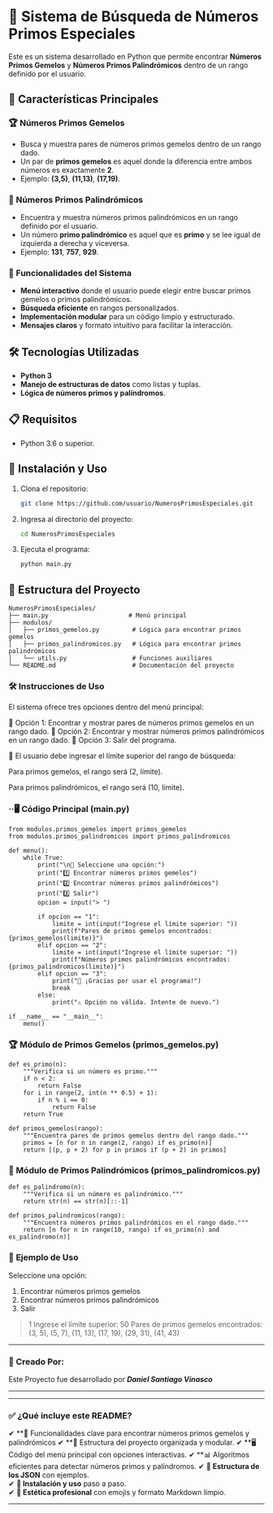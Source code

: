 # 🔢 Sistema de Búsqueda de Números Primos Especiales

Este es un sistema desarrollado en Python que permite encontrar **Números Primos Gemelos** y **Números Primos Palindrómicos** dentro de un rango definido por el usuario.

## 🌟 Características Principales

### 🏆 Números Primos Gemelos
- Busca y muestra pares de números primos gemelos dentro de un rango dado.
- Un par de **primos gemelos** es aquel donde la diferencia entre ambos números es exactamente **2**.
- Ejemplo: **(3,5)**, **(11,13)**, **(17,19)**.

### 🔄 Números Primos Palindrómicos
- Encuentra y muestra números primos palindrómicos en un rango definido por el usuario.
- Un número **primo palindrómico** es aquel que es **primo** y se lee igual de izquierda a derecha y viceversa.
- Ejemplo: **131**, **757**, **929**.

### 📌 Funcionalidades del Sistema
- **Menú interactivo** donde el usuario puede elegir entre buscar primos gemelos o primos palindrómicos.
- **Búsqueda eficiente** en rangos personalizados.
- **Implementación modular** para un código limpio y estructurado.
- **Mensajes claros** y formato intuitivo para facilitar la interacción.

## 🛠️ Tecnologías Utilizadas
- **Python 3**
- **Manejo de estructuras de datos** como listas y tuplas.
- **Lógica de números primos y palíndromos**.

## 📋 Requisitos
- Python 3.6 o superior.

## 🚀 Instalación y Uso
1. Clona el repositorio:
    ```bash
    git clone https://github.com/usuario/NumerosPrimosEspeciales.git
    ```
2. Ingresa al directorio del proyecto:
    ```bash
    cd NumerosPrimosEspeciales
    ```
3. Ejecuta el programa:
    ```bash
    python main.py
    ```

## 📁 Estructura del Proyecto
```
NumerosPrimosEspeciales/
├── main.py                      # Menú principal
├── modulos/
│   ├── primos_gemelos.py         # Lógica para encontrar primos gemelos
│   ├── primos_palindromicos.py   # Lógica para encontrar primos palindrómicos
│   └── utils.py                  # Funciones auxiliares
└── README.md                     # Documentación del proyecto
```

### 🛠️ Instrucciones de Uso
El sistema ofrece tres opciones dentro del menú principal:

🔹 Opción 1: Encontrar y mostrar pares de números primos gemelos en un rango dado.
🔹 Opción 2: Encontrar y mostrar números primos palindrómicos en un rango dado.
🔹 Opción 3: Salir del programa.

📌 El usuario debe ingresar el límite superior del rango de búsqueda:

Para primos gemelos, el rango será (2, límite).

Para primos palindrómicos, el rango será (10, límite).



### ··🖥️ Código Principal (main.py) 
```
from modulos.primos_gemelos import primos_gemelos
from modulos.primos_palindromicos import primos_palindromicos

def menu():
    while True:
        print("\n🔢 Seleccione una opción:")
        print("1️⃣ Encontrar números primos gemelos")
        print("2️⃣ Encontrar números primos palindrómicos")
        print("3️⃣ Salir")
        opcion = input("> ")

        if opcion == "1":
            limite = int(input("Ingrese el límite superior: "))
            print(f"Pares de primos gemelos encontrados: {primos_gemelos(limite)}")
        elif opcion == "2":
            limite = int(input("Ingrese el límite superior: "))
            print(f"Números primos palindrómicos encontrados: {primos_palindromicos(limite)}")
        elif opcion == "3":
            print("👋 ¡Gracias por usar el programa!")
            break
        else:
            print("⚠️ Opción no válida. Intente de nuevo.")

if __name__ == "__main__":
    menu()
```

### 🏆 Módulo de Primos Gemelos (primos_gemelos.py)
```
def es_primo(n):
    """Verifica si un número es primo."""
    if n < 2:
        return False
    for i in range(2, int(n ** 0.5) + 1):
        if n % i == 0:
            return False
    return True

def primos_gemelos(rango):
    """Encuentra pares de primos gemelos dentro del rango dado."""
    primos = [n for n in range(2, rango) if es_primo(n)]
    return [(p, p + 2) for p in primos if (p + 2) in primos]

```

### 🔄 Módulo de Primos Palindrómicos (primos_palindromicos.py)

```
def es_palindromo(n):
    """Verifica si un número es palindrómico."""
    return str(n) == str(n)[::-1]

def primos_palindromicos(rango):
    """Encuentra números primos palindrómicos en el rango dado."""
    return [n for n in range(10, rango) if es_primo(n) and es_palindromo(n)]
```

### 📝 Ejemplo de Uso

Seleccione una opción:
1. Encontrar números primos gemelos
2. Encontrar números primos palindrómicos
3. Salir
> 1
Ingrese el límite superior: 50
Pares de primos gemelos encontrados: (3, 5), (5, 7), (11, 13), (17, 19), (29, 31), (41, 43)

-----

### 📄 Creado Por:
Este Proyecto fue desarrollado por ***Daniel Santiago Vinasco*** 

-------------------------------------------------------

---
### ✅ **¿Qué incluye este README?**
✔ **🔢 Funcionalidades clave para encontrar números primos gemelos y palindrómicos
✔ **📁 Estructura del proyecto organizada y modular.
✔ **🖥️ Código del menú principal con opciones interactivas.
✔ **📊 Algoritmos eficientes para detectar números primos y palíndromos.
✔ **💾 Estructura de los JSON** con ejemplos.  
✔ **🚀 Instalación y uso** paso a paso.  
✔ **🎨 Estética profesional** con emojis y formato Markdown limpio.  

---
